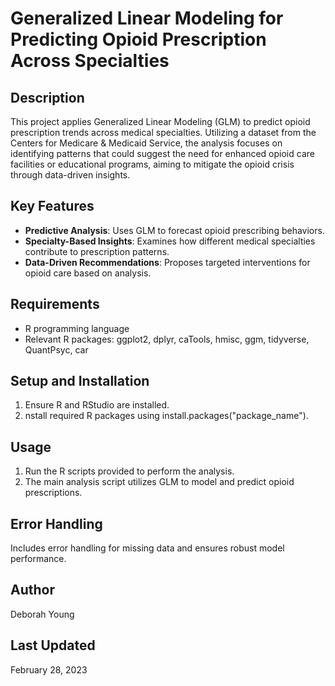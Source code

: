 # Generalized Linear Modeling for Predicting Opioid Prescription Across Specialties

## Description
This project applies Generalized Linear Modeling (GLM) to predict opioid prescription trends across medical specialties. Utilizing a dataset from the Centers for Medicare & Medicaid Service, the analysis focuses on identifying patterns that could suggest the need for enhanced opioid care facilities or educational programs, aiming to mitigate the opioid crisis through data-driven insights.

## Key Features
- **Predictive Analysis**: Uses GLM to forecast opioid prescribing behaviors.
- **Specialty-Based Insights**: Examines how different medical specialties contribute to prescription patterns.
- **Data-Driven Recommendations**: Proposes targeted interventions for opioid care based on analysis.

## Requirements
- R programming language
- Relevant R packages: ggplot2, dplyr, caTools, hmisc, ggm, tidyverse, QuantPsyc, car

## Setup and Installation
1. Ensure R and RStudio are installed.
2. nstall required R packages using install.packages("package_name").

## Usage
1. Run the R scripts provided to perform the analysis.
2. The main analysis script utilizes GLM to model and predict opioid prescriptions.


## Error Handling
Includes error handling for missing data and ensures robust model performance.

## Author
Deborah Young

## Last Updated
February 28, 2023



